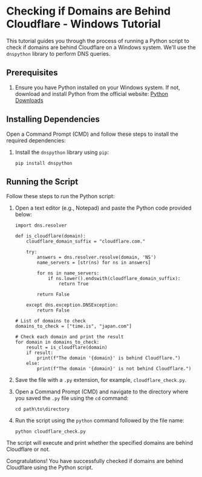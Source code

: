 

# Checking if Domains are Behind Cloudflare - Windows Tutorial

This tutorial guides you through the process of running a Python script to check if domains are behind Cloudflare on a Windows system. We'll use the `dnspython` library to perform DNS queries.

## Prerequisites

1. Ensure you have Python installed on your Windows system. If not, download and install Python from the official website: [Python Downloads](https://www.python.org/downloads/)

## Installing Dependencies

Open a Command Prompt (CMD) and follow these steps to install the required dependencies:

1. Install the `dnspython` library using `pip`:

   ```
   pip install dnspython
   ```

## Running the Script

Follow these steps to run the Python script:

1. Open a text editor (e.g., Notepad) and paste the Python code provided below:

   ```
   import dns.resolver

   def is_cloudflare(domain):
       cloudflare_domain_suffix = "cloudflare.com."

       try:
           answers = dns.resolver.resolve(domain, 'NS')
           name_servers = [str(ns) for ns in answers]

           for ns in name_servers:
               if ns.lower().endswith(cloudflare_domain_suffix):
                   return True

           return False

       except dns.exception.DNSException:
           return False

   # List of domains to check
   domains_to_check = ["time.is", "japan.com"]

   # Check each domain and print the result
   for domain in domains_to_check:
       result = is_cloudflare(domain)
       if result:
           print(f"The domain '{domain}' is behind Cloudflare.")
       else:
           print(f"The domain '{domain}' is not behind Cloudflare.")
   ```

2. Save the file with a `.py` extension, for example, `cloudflare_check.py`.

3. Open a Command Prompt (CMD) and navigate to the directory where you saved the `.py` file using the `cd` command:

   ```
   cd path\to\directory
   ```

4. Run the script using the `python` command followed by the file name:

   ```
   python cloudflare_check.py
   ```

The script will execute and print whether the specified domains are behind Cloudflare or not.

Congratulations! You have successfully checked if domains are behind Cloudflare using the Python script.


```

